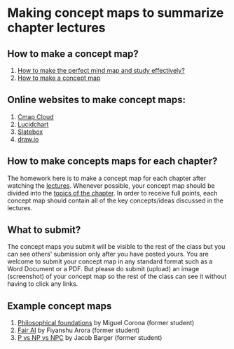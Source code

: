 # Making concept maps to summarize chapter lectures 

## How to make a concept map?
1. [How to make the perfect mind map and study effectively?](https://youtu.be/-Y1HJMuqAPY)
1. [How to make a concept map](https://youtu.be/8XGQGhli0I0)

## Online websites to make concept maps:
1. [Cmap Cloud](https://cmapcloud.ihmc.us/)
1. [Lucidchart](https://www.lucidchart.com/)
1. [Slatebox](https://slatebox.com/)
1. [draw.io](https://draw.io/)

## How to make concepts maps for each chapter?
The homework here is to make a concept map for each chapter after watching the [lectures](./LECTURES.md). Whenever possible, your concept map should be divided into the [topics of the chapter](./LECTURES.md). In order to receive full points, each concept map should contain all of the key concepts/ideas discussed in the lectures.

## What to submit?
The concept maps you submit will be visible to the rest of the class but you can see others' submission only after you have posted yours. You are welcome to submit your concept map in any standard format such as a Word Document or a PDF. But please do submit (upload) an image (screenshot) of your concept map so the rest of the class can see it without having to click any links.

## Example concept maps
1. [Philosophical foundations](https://github.com/badriadhikari/Deep-Learning/blob/master/syllabus/concept_map_philosophical_foundations_by_miguel_corona.pdf)  by Miguel Corona (former student)
1. [Fair AI](https://github.com/badriadhikari/Deep-Learning/blob/master/syllabus/concept_map_fair_ai_fiyanshu_arora.jpeg) by Fiyanshu Arora (former student)
1. [P vs NP vs NPC](https://github.com/badriadhikari/Deep-Learning/blob/master/syllabus/p_vs_np_vs_npc_concept_map_jacob.pdf) by Jacob Barger (former student)
